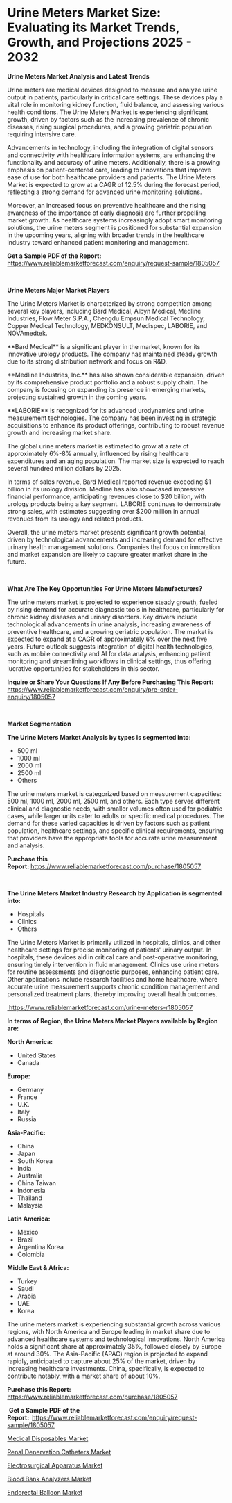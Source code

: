 <p><h1>Urine Meters Market Size: Evaluating its Market Trends, Growth, and Projections 2025 - 2032</h1></p><p><strong>Urine Meters Market Analysis and Latest Trends</strong></p>
<p><p>Urine meters are medical devices designed to measure and analyze urine output in patients, particularly in critical care settings. These devices play a vital role in monitoring kidney function, fluid balance, and assessing various health conditions. The Urine Meters Market is experiencing significant growth, driven by factors such as the increasing prevalence of chronic diseases, rising surgical procedures, and a growing geriatric population requiring intensive care.</p><p>Advancements in technology, including the integration of digital sensors and connectivity with healthcare information systems, are enhancing the functionality and accuracy of urine meters. Additionally, there is a growing emphasis on patient-centered care, leading to innovations that improve ease of use for both healthcare providers and patients. The Urine Meters Market is expected to grow at a CAGR of 12.5% during the forecast period, reflecting a strong demand for advanced urine monitoring solutions.</p><p>Moreover, an increased focus on preventive healthcare and the rising awareness of the importance of early diagnosis are further propelling market growth. As healthcare systems increasingly adopt smart monitoring solutions, the urine meters segment is positioned for substantial expansion in the upcoming years, aligning with broader trends in the healthcare industry toward enhanced patient monitoring and management.</p></p>
<p><strong>Get a Sample PDF of the Report:&nbsp;</strong> <a href="https://www.reliablemarketforecast.com/enquiry/request-sample/1805057?utm_campaign=1110&utm_medium=2&utm_source=Github&utm_content=ia&utm_term=04032025&utm_id=urine-meters">https://www.reliablemarketforecast.com/enquiry/request-sample/1805057</a></p>
<p>&nbsp;</p>
<p><strong>Urine Meters Major Market Players</strong></p>
<p><p>The Urine Meters Market is characterized by strong competition among several key players, including Bard Medical, Albyn Medical, Medline Industries, Flow Meter S.P.A., Chengdu Empsun Medical Technology, Copper Medical Technology, MEDKONSULT, Medispec, LABORIE, and NOVAmedtek. </p><p>**Bard Medical** is a significant player in the market, known for its innovative urology products. The company has maintained steady growth due to its strong distribution network and focus on R&D. </p><p>**Medline Industries, Inc.** has also shown considerable expansion, driven by its comprehensive product portfolio and a robust supply chain. The company is focusing on expanding its presence in emerging markets, projecting sustained growth in the coming years. </p><p>**LABORIE** is recognized for its advanced urodynamics and urine measurement technologies. The company has been investing in strategic acquisitions to enhance its product offerings, contributing to robust revenue growth and increasing market share.</p><p>The global urine meters market is estimated to grow at a rate of approximately 6%-8% annually, influenced by rising healthcare expenditures and an aging population. The market size is expected to reach several hundred million dollars by 2025.</p><p>In terms of sales revenue, Bard Medical reported revenue exceeding $1 billion in its urology division. Medline has also showcased impressive financial performance, anticipating revenues close to $20 billion, with urology products being a key segment. LABORIE continues to demonstrate strong sales, with estimates suggesting over $200 million in annual revenues from its urology and related products.</p><p>Overall, the urine meters market presents significant growth potential, driven by technological advancements and increasing demand for effective urinary health management solutions. Companies that focus on innovation and market expansion are likely to capture greater market share in the future.</p></p>
<p>&nbsp;</p>
<p><strong>What Are The Key Opportunities For Urine Meters Manufacturers?</strong></p>
<p><p>The urine meters market is projected to experience steady growth, fueled by rising demand for accurate diagnostic tools in healthcare, particularly for chronic kidney diseases and urinary disorders. Key drivers include technological advancements in urine analysis, increasing awareness of preventive healthcare, and a growing geriatric population. The market is expected to expand at a CAGR of approximately 6% over the next five years. Future outlook suggests integration of digital health technologies, such as mobile connectivity and AI for data analysis, enhancing patient monitoring and streamlining workflows in clinical settings, thus offering lucrative opportunities for stakeholders in this sector.</p></p>
<p><strong>Inquire or Share Your Questions If Any Before Purchasing This Report:</strong> <a href="https://www.reliablemarketforecast.com/enquiry/pre-order-enquiry/1805057?utm_campaign=1110&utm_medium=2&utm_source=Github&utm_content=ia&utm_term=04032025&utm_id=urine-meters">https://www.reliablemarketforecast.com/enquiry/pre-order-enquiry/1805057</a></p>
<p>&nbsp;</p>
<p><strong>Market Segmentation</strong></p>
<p><strong>The Urine Meters Market Analysis by types is segmented into:</strong></p>
<p><ul><li>500 ml</li><li>1000 ml</li><li>2000 ml</li><li>2500 ml</li><li>Others</li></ul></p>
<p><p>The urine meters market is categorized based on measurement capacities: 500 ml, 1000 ml, 2000 ml, 2500 ml, and others. Each type serves different clinical and diagnostic needs, with smaller volumes often used for pediatric cases, while larger units cater to adults or specific medical procedures. The demand for these varied capacities is driven by factors such as patient population, healthcare settings, and specific clinical requirements, ensuring that providers have the appropriate tools for accurate urine measurement and analysis.</p></p>
<p><strong>Purchase this Report:&nbsp;</strong><a href="https://www.reliablemarketforecast.com/purchase/1805057?utm_campaign=1110&utm_medium=2&utm_source=Github&utm_content=ia&utm_term=04032025&utm_id=urine-meters">https://www.reliablemarketforecast.com/purchase/1805057</a></p>
<p>&nbsp;</p>
<p><strong>The Urine Meters Market Industry Research by Application is segmented into:</strong></p>
<p><ul><li>Hospitals</li><li>Clinics</li><li>Others</li></ul></p>
<p><p>The Urine Meters Market is primarily utilized in hospitals, clinics, and other healthcare settings for precise monitoring of patients' urinary output. In hospitals, these devices aid in critical care and post-operative monitoring, ensuring timely intervention in fluid management. Clinics use urine meters for routine assessments and diagnostic purposes, enhancing patient care. Other applications include research facilities and home healthcare, where accurate urine measurement supports chronic condition management and personalized treatment plans, thereby improving overall health outcomes.</p></p>
<p><a href="https://www.reliablemarketforecast.com/urine-meters-r1805057?utm_campaign=1110&utm_medium=2&utm_source=Github&utm_content=ia&utm_term=04032025&utm_id=urine-meters">&nbsp;https://www.reliablemarketforecast.com/urine-meters-r1805057</a></p>
<p><strong>In terms of Region, the Urine Meters Market Players available by Region are:</strong></p>
<p>
    <p> <strong> North America: </strong>
        <ul>
            <li>United States</li>
            <li>Canada</li>
        </ul>
        </p> 
    <p> <strong> Europe: </strong>
        <ul>
            <li>Germany</li>
            <li>France</li>
            <li>U.K.</li>
            <li>Italy</li>
            <li>Russia</li>
        </ul>
        </p> 
    <p> <strong> Asia-Pacific: </strong>
        <ul>
            <li>China</li>
            <li>Japan</li>
            <li>South Korea</li>
            <li>India</li>
            <li>Australia</li>
            <li>China Taiwan</li>
            <li>Indonesia</li>
            <li>Thailand</li>
            <li>Malaysia</li>
        </ul>
        </p> 
    <p> <strong> Latin America: </strong>
        <ul>
            <li>Mexico</li>
            <li>Brazil</li>
            <li>Argentina Korea</li>
            <li>Colombia</li>
        </ul>
        </p> 
    <p> <strong> Middle East & Africa: </strong>
        <ul>
            <li>Turkey</li>
            <li>Saudi</li>
            <li>Arabia</li>
            <li>UAE</li>
            <li>Korea</li>
        </ul>
    </p>
    </p>
<p><p>The urine meters market is experiencing substantial growth across various regions, with North America and Europe leading in market share due to advanced healthcare systems and technological innovations. North America holds a significant share at approximately 35%, followed closely by Europe at around 30%. The Asia-Pacific (APAC) region is projected to expand rapidly, anticipated to capture about 25% of the market, driven by increasing healthcare investments. China, specifically, is expected to contribute notably, with a market share of about 10%.</p></p>
<p><strong>Purchase this Report: </strong><a href="https://www.reliablemarketforecast.com/purchase/1805057?utm_campaign=1110&utm_medium=2&utm_source=Github&utm_content=ia&utm_term=04032025&utm_id=urine-meters">https://www.reliablemarketforecast.com/purchase/1805057</a></p>
<p>&nbsp;<strong>Get a Sample PDF of the Report:&nbsp;&nbsp;</strong><a href="https://www.reliablemarketforecast.com/enquiry/request-sample/1805057?utm_campaign=1110&utm_medium=2&utm_source=Github&utm_content=ia&utm_term=04032025&utm_id=urine-meters">https://www.reliablemarketforecast.com/enquiry/request-sample/1805057</a></p>
<p><strong></strong></p>
<p><p><a href="https://github.com/kumadenthela/Market-Research-Report-List-1/blob/main/medical-disposables-market.md?utm_campaign=1110&utm_medium=2&utm_source=Github&utm_content=ia&utm_term=04032025&utm_id=urine-meters">Medical Disposables Market</a></p><p><a href="https://github.com/vaeilabin/Market-Research-Report-List-1/blob/main/renal-denervation-catheters-market.md?utm_campaign=1110&utm_medium=2&utm_source=Github&utm_content=ia&utm_term=04032025&utm_id=urine-meters">Renal Denervation Catheters Market</a></p><p><a href="https://github.com/homansprsa/Market-Research-Report-List-1/blob/main/electrosurgical-apparatus-market.md?utm_campaign=1110&utm_medium=2&utm_source=Github&utm_content=ia&utm_term=04032025&utm_id=urine-meters">Electrosurgical Apparatus Market</a></p><p><a href="https://github.com/bilkbitsch/Market-Research-Report-List-1/blob/main/blood-bank-analyzers-market.md?utm_campaign=1110&utm_medium=2&utm_source=Github&utm_content=ia&utm_term=04032025&utm_id=urine-meters">Blood Bank Analyzers Market</a></p><p><a href="https://github.com/alekitanis/Market-Research-Report-List-1/blob/main/endorectal-balloon-market.md?utm_campaign=1110&utm_medium=2&utm_source=Github&utm_content=ia&utm_term=04032025&utm_id=urine-meters">Endorectal Balloon Market</a></p></p>
